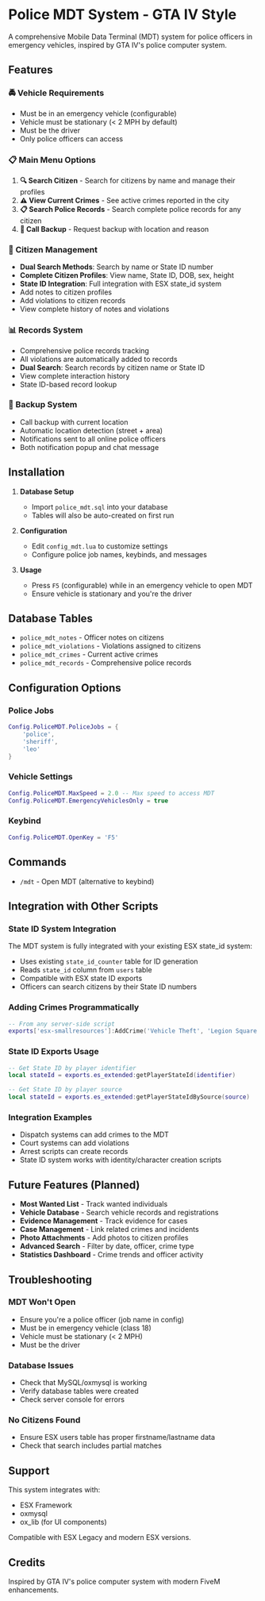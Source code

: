 # Police MDT System - GTA IV Style

A comprehensive Mobile Data Terminal (MDT) system for police officers in emergency vehicles, inspired by GTA IV's police computer system.

## Features

### 🚔 Vehicle Requirements
- Must be in an emergency vehicle (configurable)
- Vehicle must be stationary (< 2 MPH by default)
- Must be the driver
- Only police officers can access

### 📋 Main Menu Options
1. **🔍 Search Citizen** - Search for citizens by name and manage their profiles
2. **⚠️ View Current Crimes** - See active crimes reported in the city
3. **📋 Search Police Records** - Search complete police records for any citizen
4. **🚨 Call Backup** - Request backup with location and reason

### 👤 Citizen Management
- **Dual Search Methods**: Search by name or State ID number
- **Complete Citizen Profiles**: View name, State ID, DOB, sex, height  
- **State ID Integration**: Full integration with ESX state_id system
- Add notes to citizen profiles
- Add violations to citizen records
- View complete history of notes and violations

### 📊 Records System
- Comprehensive police records tracking
- All violations are automatically added to records
- **Dual Search**: Search records by citizen name or State ID
- View complete interaction history
- State ID-based record lookup

### 🚨 Backup System
- Call backup with current location
- Automatic location detection (street + area)
- Notifications sent to all online police officers
- Both notification popup and chat message

## Installation

1. **Database Setup**
   - Import `police_mdt.sql` into your database
   - Tables will also be auto-created on first run

2. **Configuration**
   - Edit `config_mdt.lua` to customize settings
   - Configure police job names, keybinds, and messages

3. **Usage**
   - Press `F5` (configurable) while in an emergency vehicle to open MDT
   - Ensure vehicle is stationary and you're the driver

## Database Tables

- `police_mdt_notes` - Officer notes on citizens
- `police_mdt_violations` - Violations assigned to citizens  
- `police_mdt_crimes` - Current active crimes
- `police_mdt_records` - Comprehensive police records

## Configuration Options

### Police Jobs
```lua
Config.PoliceMDT.PoliceJobs = {
    'police',
    'sheriff', 
    'leo'
}
```

### Vehicle Settings
```lua
Config.PoliceMDT.MaxSpeed = 2.0 -- Max speed to access MDT
Config.PoliceMDT.EmergencyVehiclesOnly = true
```

### Keybind
```lua
Config.PoliceMDT.OpenKey = 'F5'
```

## Commands

- `/mdt` - Open MDT (alternative to keybind)

## Integration with Other Scripts

### State ID System Integration
The MDT system is fully integrated with your existing ESX state_id system:
- Uses existing `state_id_counter` table for ID generation
- Reads `state_id` column from `users` table
- Compatible with ESX state ID exports
- Officers can search citizens by their State ID numbers

### Adding Crimes Programmatically
```lua
-- From any server-side script
exports['esx-smallresources']:AddCrime('Vehicle Theft', 'Legion Square', 'Red sedan stolen', 'Citizen Report')
```

### State ID Exports Usage
```lua
-- Get State ID by player identifier
local stateId = exports.es_extended:getPlayerStateId(identifier)

-- Get State ID by player source
local stateId = exports.es_extended:getPlayerStateIdBySource(source)
```

### Integration Examples
- Dispatch systems can add crimes to the MDT
- Court systems can add violations
- Arrest scripts can create records
- State ID system works with identity/character creation scripts

## Future Features (Planned)

- **Most Wanted List** - Track wanted individuals
- **Vehicle Database** - Search vehicle records and registrations
- **Evidence Management** - Track evidence for cases
- **Case Management** - Link related crimes and incidents
- **Photo Attachments** - Add photos to citizen profiles
- **Advanced Search** - Filter by date, officer, crime type
- **Statistics Dashboard** - Crime trends and officer activity

## Troubleshooting

### MDT Won't Open
- Ensure you're a police officer (job name in config)
- Must be in emergency vehicle (class 18)
- Vehicle must be stationary (< 2 MPH)
- Must be the driver

### Database Issues
- Check that MySQL/oxmysql is working
- Verify database tables were created
- Check server console for errors

### No Citizens Found
- Ensure ESX users table has proper firstname/lastname data
- Check that search includes partial matches

## Support

This system integrates with:
- ESX Framework
- oxmysql
- ox_lib (for UI components)

Compatible with ESX Legacy and modern ESX versions.

## Credits

Inspired by GTA IV's police computer system with modern FiveM enhancements.